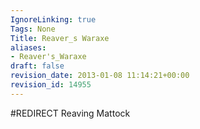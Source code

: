 ```yaml
---
IgnoreLinking: true
Tags: None
Title: Reaver_s Waraxe
aliases:
- Reaver's_Waraxe
draft: false
revision_date: 2013-01-08 11:14:21+00:00
revision_id: 14955
---
```


#REDIRECT Reaving Mattock